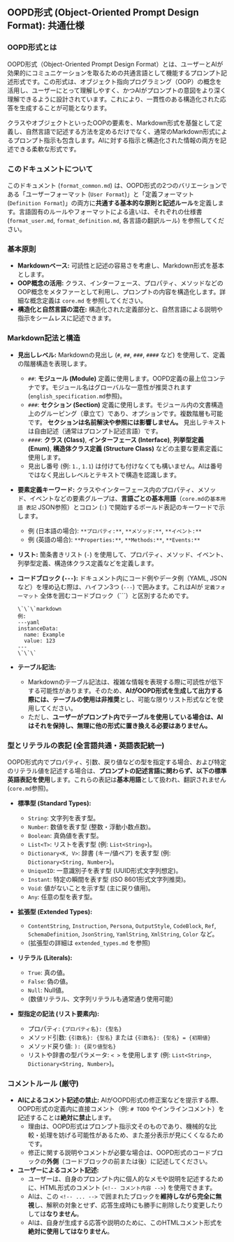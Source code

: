 ## OOPD形式 (Object-Oriented Prompt Design Format): 共通仕様

### OOPD形式とは

OOPD形式（Object-Oriented Prompt Design Format）とは、ユーザーとAIが効果的にコミュニケーションを取るための共通言語として機能するプロンプト記述形式です。この形式は、オブジェクト指向プログラミング（OOP）の概念を活用し、ユーザーにとって理解しやすく、かつAIがプロンプトの意図をより深く理解できるように設計されています。これにより、一貫性のある構造化された応答を生成することが可能となります。

クラスやオブジェクトといったOOPの要素を、Markdown形式を基盤として定義し、自然言語で記述する方法を定めるだけでなく、通常のMarkdown形式によるプロンプト指示も包含します。AIに対する指示と構造化された情報の両方を記述できる柔軟な形式です。

### このドキュメントについて

このドキュメント (`format_common.md`) は、OOPD形式の2つのバリエーションである「ユーザーフォーマット (`User Format`)」と「定義フォーマット (`Definition Format`)」の両方に**共通する基本的な原則と記述ルール**を定義します。言語固有のルールやフォーマットによる違いは、それぞれの仕様書 (`format_user.md`, `format_definition.md`, 各言語の翻訳ルール) を参照してください。

### 基本原則

- **Markdownベース:** 可読性と記述の容易さを考慮し、Markdown形式を基本とします。
- **OOP概念の活用:** クラス、インターフェース、プロパティ、メソッドなどのOOP概念をメタファーとして利用し、プロンプトの内容を構造化します。詳細な概念定義は `core.md` を参照してください。
- **構造化と自然言語の混在:** 構造化された定義部分と、自然言語による説明や指示をシームレスに記述できます。

### Markdown記法と構造

- **見出しレベル:** Markdownの見出し (`#`, `##`, `###`, `####` など) を使用して、定義の階層構造を表現します。
  - `##`: **モジュール (Module)** 定義に使用します。OOPD定義の最上位コンテナです。モジュール名はグローバルな一意性が推奨されます (`english_specification.md`参照)。
  - `###`: **セクション (Section)** 定義に使用します。モジュール内の文書構造上のグルーピング（章立て）であり、オプションです。複数階層も可能です。 **セクションは名前解決や参照には影響しません。** 見出しテキストは自由記述（通常はプロンプト記述言語）です。
  - `####`: **クラス (Class)**, **インターフェース (Interface)**, **列挙型定義 (Enum)**, **構造体クラス定義 (Structure Class)** などの主要な要素定義に使用します。
  - 見出し番号 (例: `1.`, `1.1`) は付けても付けなくても構いません。AIは番号ではなく見出しレベルとテキストで構造を認識します。
- **要素定義キーワード:** クラスやインターフェース内のプロパティ、メソッド、イベントなどの要素グループは、**言語ごとの基本用語**（`core.md`の`基本用語 表記` JSON参照）とコロン (`:`) で開始するボールド表記のキーワードで示します。
  - 例 (日本語の場合): `**プロパティ:**`, `**メソッド:**`, `**イベント:**`
  - 例 (英語の場合): `**Properties:**`, `**Methods:**`, `**Events:**`
- **リスト:** 箇条書きリスト (`-`) を使用して、プロパティ、メソッド、イベント、列挙型定義、構造体クラス定義などを定義します。
- **コードブロック (`---`):** ドキュメント内にコード例やデータ例（YAML, JSONなど）を埋め込む際は、ハイフン3つ (`---`) で囲みます。これはAIが `定義フォーマット` 全体を囲むコードブロック（\`\`\`）と区別するためです。

      \`\`\`markdown
      例:
      ---yaml
      instanceData:
        name: Example
        value: 123
      ---
      \`\`\`

- **テーブル記法:**
  - Markdownのテーブル記法は、複雑な情報を表現する際に可読性が低下する可能性があります。そのため、**AIがOOPD形式を生成して出力する際には、テーブルの使用は非推奨**とし、可能な限りリスト形式などを使用してください。
  - ただし、**ユーザーがプロンプト内でテーブルを使用している場合は、AIはそれを保持し、無理に他の形式に置き換える必要はありません。**

### 型とリテラルの表記 (全言語共通・英語表記統一)

OOPD形式内でプロパティ、引数、戻り値などの型を指定する場合、および特定のリテラル値を記述する場合は、**プロンプトの記述言語に関わらず、以下の標準英語表記を使用**します。これらの表記は**基本用語**として扱われ、翻訳されません (`core.md`参照)。

- **標準型 (Standard Types):**
  - `String`: 文字列を表す型。
  - `Number`: 数値を表す型 (整数・浮動小数点数)。
  - `Boolean`: 真偽値を表す型。
  - `List<T>`: リストを表す型 (例: `List<String>`)。
  - `Dictionary<K, V>`: 辞書 (キー/値ペア) を表す型 (例: `Dictionary<String, Number>`)。
  - `UniqueID`: 一意識別子を表す型 (UUID形式文字列想定)。
  - `Instant`: 特定の瞬間を表す型 (ISO 8601形式文字列推奨)。
  - `Void`: 値がないことを示す型 (主に戻り値用)。
  - `Any`: 任意の型を表す型。

- **拡張型 (Extended Types):**
  - `ContentString`, `Instruction`, `Persona`, `OutputStyle`, `CodeBlock`, `Ref`, `SchemaDefinition`, `JsonString`, `YamlString`, `XmlString`, `Color` など。
  - (拡張型の詳細は `extended_types.md` を参照)

- **リテラル (Literals):**
  - `True`: 真の値。
  - `False`: 偽の値。
  - `Null`: Null値。
  - (数値リテラル、文字列リテラルも通常通り使用可能)

- **型指定の記法 (リスト要素内):**
  - プロパティ: `{プロパティ名}: {型名}`
  - メソッド引数: `{引数名}: {型名}` または `{引数名}: {型名} = {初期値}`
  - メソッド戻り値: `): {戻り値型名}`
  - リストや辞書の型パラメータ: `< >` を使用します (例: `List<String>`, `Dictionary<String, Number>`)。

### コメントルール (厳守)

- **AIによるコメント記述の禁止:** AIがOOPD形式の修正案などを提示する際、OOPD形式の定義内に直接コメント（例: `# TODO` やインラインコメント）を記述することは**絶対に禁止**します。
  - 理由は、OOPD形式はプロンプト指示文そのものであり、機械的な比較・処理を妨げる可能性があるため、また差分表示が見にくくなるためです。
  - 修正に関する説明やコメントが必要な場合は、OOPD形式のコードブロックの**外側**（コードブロックの前または後）に記述してください。
- **ユーザーによるコメント記述:**
  - ユーザーは、自身のプロンプト内に個人的なメモや説明を記述するために、HTML形式のコメント (`<!-- コメント内容 -->`) を使用できます。
  - AIは、この `<!-- ... -->` で囲まれたブロックを**維持しながら完全に無視**し、解釈の対象とせず、応答生成時にも勝手に削除したり変更したりしては**なりません**。
  - AIは、自身が生成する応答や説明のために、このHTMLコメント形式を **絶対に使用してはなりません**。
